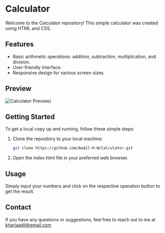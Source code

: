 # Calculator

Welcome to the Calculator repository! This simple calculator was created using HTML and CSS.

## Features

- Basic arithmetic operations: addition, subtraction, multiplication, and division.
- User-friendly interface.
- Responsive design for various screen sizes.

## Preview

![Calculator Preview]([https://github.com/Aadil-H-W/Calculator/assets/71883771/293b47c8-522a-4245-b7bc-9d4809774f67))


## Getting Started

To get a local copy up and running, follow these simple steps:

1. Clone the repository to your local machine:

   ```bash
   git clone https://github.com/Aadil-H-W/Calculator.git

2. Open the index.html file in your preferred web browser.

## Usage

Simply input your numbers and click on the respective operation button to get the result.

## Contact

If you have any questions or suggestions, feel free to reach out to me at kharlaadil@gmail.com

